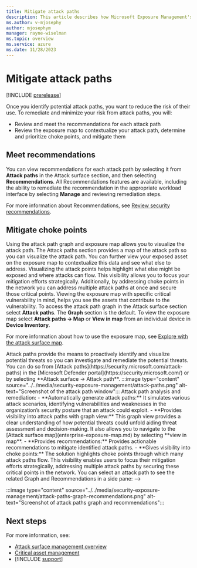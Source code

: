 ```yaml
---
title: Mitigate attack paths
description: This article describes how Microsoft Exposure Management's attack paths analysis and remediation works.
ms.author: v-mjosephy
author: mjosephym
manager: rayne-wiselman
ms.topic: overview
ms.service: azure
ms.date: 11/28/2023
---
```


# Mitigate attack paths

[!INCLUDE [prerelease](../../includes/prerelease.md)]
<!--the text here is mostly what is in the overview-->
Once you identify potential attack paths, you want to reduce the risk of their use. To remediate and minimize your risk from attack paths, you will:

- Review and meet the recommendations for each attack path
- Review the exposure map to contextualize your attack path, determine and prioritize choke points, and mitigate them

## Meet recommendations

You can view recommendations for each attack path by selecting it from **Attack paths** in the Attack surface section, and then selecting **Recommendations**. All Recommendations features are available, including the ability to remediate the recommendation in the appropriate workload interface by selecting **Manage** and reviewing remediation steps.

For more information about Recommendations, see [Review security recommendations](security-recommendations.md).

## Mitigate choke points

Using the attack path graph and exposure map allows you to visualize the attack path. The Attack paths section provides a map of the attack path so you can visualize the attack path. You can further view your exposed asset on the exposure map to contextualize this data and see what else to address. Visualizing the attack points helps highlight what else might be exposed and where attacks can flow. This visibility allows you to focus your mitigation efforts strategically. Additionally, by addressing choke points in the network you can address multiple attack paths at once and secure those critical points. Viewing the exposure map with specific critical vulnerability in mind, helps you see the assets that contribute to the vulnerability.
To access the attack path graph in the Attack surface section select **Attack paths**. The **Graph** section is the default. To view the exposure map select **Attack paths -> Map** or **View in map** from an individual device in **Device Inventory**.  

For more information about how to use the exposure map, see [Explore with the attack surface map](enterprise-exposure-map.md).
<!-->
Attack paths provide the means to proactively identify and visualize potential threats so you can investigate and remediate the potential threats. You can do so from [Attack paths](https://security.microsoft.com/attack-paths) in the [Microsoft Defender portal](https://security.microsoft.com/) or by selecting **Attack surface -> Attack path**.

:::image type="content" source="../../media/security-exposure-management/attack-paths.png" alt-text="Screenshot of the attack path window":::

Attack path analysis and remediation:

- **Automatically generate attack paths:** It simulates various attack scenarios, identifying vulnerabilities and weaknesses in the organization’s security posture that an attack could exploit.
- **Provides visibility into attack paths with graph view:** This graph view provides a clear understanding of how potential threats could unfold aiding threat assessment and decision-making. It also allows you to navigate to the [Attack surface map](enterprise-exposure-map.md) by selecting **view in map**.
- **Provides recommendations:** Provides actionable recommendations to mitigate identified attack paths.
- **Gives visibility into choke points:** The solution highlights choke points through which many attack paths flow. This visibility enables users to focus their mitigation efforts strategically, addressing multiple attack paths by securing these critical points in the network.

You can select an attack path to see the related Graph and Recommendations in a side pane:
-->
:::image type="content" source="../../media/security-exposure-management/attack-paths-graph-recommendations.png" alt-text="Screenshot of attack paths graph and recommendations":::

<!-- 
<!-- can you only see these recommendations once there is an attack path?
To ensure that you can see your attack paths, select **define critical assets** to set criticality levels for predefined critical assets or to create custom critical assets.

> [Notes:]
> In certain circumstances, attack path creation may be limited. As the ability to generate attack paths relies on visibility from solutions like Microsoft Defender for Endpoint and Microsoft Defender for Identity. When visibility is limited, path creation may be limited.
-->
## Next steps

For more information, see:

- [Attack surface management overview](attack-surface-management-overview.md)
- [Critical asset management](critical-asset-management.md)
- [!INCLUDE [support](../../includes/support.md)]

